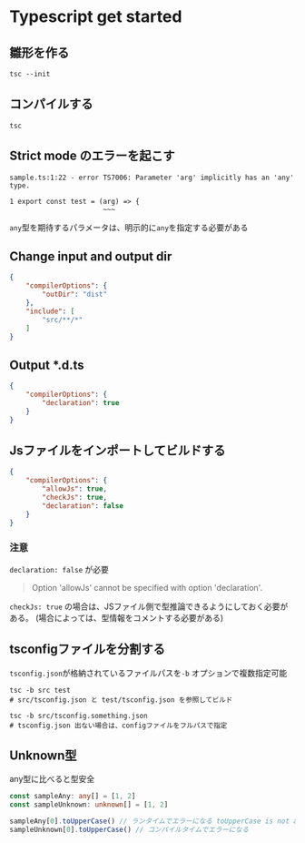 # Typescript get started

## 雛形を作る

```shell
tsc --init
```

## コンパイルする

```shell
tsc
```

## Strict mode のエラーを起こす

```shell
sample.ts:1:22 - error TS7006: Parameter 'arg' implicitly has an 'any' type.

1 export const test = (arg) => {
                       ~~~
```

`any`型を期待するパラメータは、明示的に`any`を指定する必要がある

## Change input and output dir

```json
{
    "compilerOptions": {
        "outDir": "dist"
    },
    "include": [
        "src/**/*"
    ]
}
```

## Output *.d.ts

```json
{
    "compilerOptions": {
        "declaration": true
    }
}
```

## Jsファイルをインポートしてビルドする

```json
{
    "compilerOptions": {
        "allowJs": true,
        "checkJs": true,
        "declaration": false
    }
}
```

### 注意
`declaration: false` が必要
> Option 'allowJs' cannot be specified with option 'declaration'.

`checkJs: true` の場合は、JSファイル側で型推論できるようにしておく必要がある。
(場合によっては、型情報をコメントする必要がある)

## tsconfigファイルを分割する

`tsconfig.json`が格納されているファイルパスを`-b` オプションで複数指定可能

```shell
tsc -b src test
# src/tsconfig.json と test/tsconfig.json を参照してビルド

tsc -b src/tsconfig.something.json
# tsconfig.json 出ない場合は、configファイルをフルパスで指定
```

## Unknown型

any型に比べると型安全

```ts
const sampleAny: any[] = [1, 2]
const sampleUnknown: unknown[] = [1, 2]

sampleAny[0].toUpperCase() // ランタイムでエラーになる toUpperCase is not a function
sampleUnknown[0].toUpperCase() // コンパイルタイムでエラーになる
```
